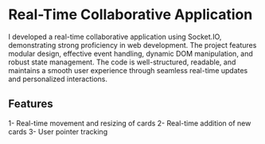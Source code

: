 # Real-Time Collaborative Application

I developed a real-time collaborative application using Socket.IO, demonstrating strong proficiency in web development. The project features modular design, effective event handling, dynamic DOM manipulation, and robust state management. The code is well-structured, readable, and maintains a smooth user experience through seamless real-time updates and personalized interactions.

## Features
1- Real-time movement and resizing of cards
2- Real-time addition of new cards
3- User pointer tracking
